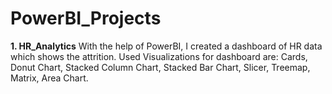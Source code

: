 # PowerBI_Projects

**1. HR_Analytics**
With the help of PowerBI, I created a dashboard of HR data which shows the attrition. Used Visualizations for dashboard are: Cards, Donut Chart, Stacked Column Chart, Stacked Bar Chart, Slicer, Treemap, Matrix, Area Chart.
